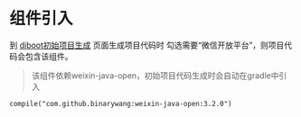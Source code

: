 # 组件引入

到 [diboot初始项目生成](https://www.diboot.com/g/) 页面生成项目代码时 勾选需要“微信开放平台”，则项目代码会包含该组件。

> 该组件依赖weixin-java-open，初始项目代码生成时会自动在gradle中引入

    compile("com.github.binarywang:weixin-java-open:3.2.0")

